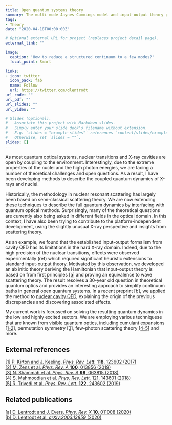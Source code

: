 ```yaml
---
title: Open quantum systems theory
summary: The multi-mode Jaynes-Cummings model and input-output theory go ab initio.
tags:
- Theory
date: "2020-04-18T00:00:00Z"

# Optional external URL for project (replaces project detail page).
external_link: ""

image:
  caption: 'How to reduce a structured continuum to a few modes?'
  focal_point: Smart

links:
- icon: twitter
  icon_pack: fab
  name: Follow
  url: https://twitter.com/dlentrodt
url_code: ""
url_pdf: ""
url_slides: ""
url_video: ""

# Slides (optional).
#   Associate this project with Markdown slides.
#   Simply enter your slide deck's filename without extension.
#   E.g. `slides = "example-slides"` references `content/slides/example-slides.md`.
#   Otherwise, set `slides = ""`.
slides: []
---
```


As most quantum optical systems, nuclear transitions and X-ray cavities are open by coupling to the environment. Interestingly, due to the extreme properties of the nuclei and the high photon energies, we are facing a number of theoretical challenges and open questions. As a result, I have been developing methods to describe the coupled quantum dynamics of X-rays and nuclei.

Historically, the methodology in nuclear resonant scattering has largely been based on semi-classical scattering theory. We are now extending these techniques to describe the full quantum dynamics by interfacing with quantum optical methods. Surprisingly, many of the theoretical questions are currently also being asked in different fields in the optical domain. In this context, I have also been trying to contribute to the platform-independent development, using the slightly unusual X-ray perspective and insights from scattering theory.

As an example, we found that the established input-output formalism from cavity QED has its limitations in the hard X-ray domain. Indeed, due to the high precision of the nuclear transitions, effects were observed experimentally (ref) which required significant heuristic extensions to standard input-output theory. Motivated by this observation, we developed an ab initio theory deriving the Hamiltonian that input-output theory is based on from first principles [[a]](#related-publications) and proving an equivalence to wave scattering theory. The result resolves a 30-year old question in theoretical quantum optics and provides an interesting approach to simplify continuum baths in general open quantum systems. In a recent preprint [[b]](#related-publications), we applied the method to [nuclear cavity QED](/project/xraycavtheory), explaining the origin of the previous discrepancies and discovering associated effects.

My current work is focussed on solving the resulting quantum dynamics in the low and highly excited sectors. We are employing various techniquese that are known from visible quantum optics, including cumulant expansions [[1-2]](#external-references), permutation symmetry [[3]](#external-references), few-photon scattering theory [[4-5]](#external-references) and more.

External references
-------------------
[[1] P. Kirton and J. Keeling, *Phys. Rev. Lett.* **118**, 123602 (2017)](https://doi.org/10.1103/PhysRevLett.118.123602)  
[[2] M. Zens et al. *Phys. Rev. A* **100**, 013856 (2019)](https://doi.org/10.1103/PhysRevA.100.013856)  
[[3] N. Shammah et al. *Phys. Rev. A* **98**, 063815 (2018)](https://doi.org/10.1103/PhysRevA.98.063815)  
[[4] S. Mahmoodian et al. *Phys. Rev. Lett.* 121, 143601 (2018)](https://doi.org/10.1103/PhysRevLett.121.143601)  
[[5] R. Trivedi et al. *Phys. Rev. Lett.* **122**, 243602 (2019)](https://doi.org/10.1103/PhysRevLett.122.243602)

Related publications
--------------------

[[a] D. Lentrodt and J. Evers, *Phys. Rev. X* **10**, 011008 (2020)](/publication/lentrodt2020a_prx)  
[[b] D. Lentrodt et al. *arXiv:2003.13859* (2020)](/publication/lentrodt2020b_preprint)